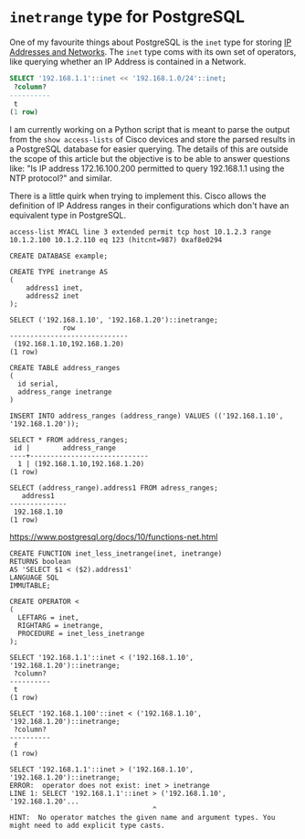 # `inetrange` type for PostgreSQL

One of my favourite things about PostgreSQL is the ``inet`` type for storing 
[IP Addresses and Networks](https://www.postgresql.org/docs/10/datatype-net-types.html). The ``inet``
type coms with its own set of operators, like querying whether an IP Address is contained in a Network.

```sql
SELECT '192.168.1.1'::inet << '192.168.1.0/24'::inet;
 ?column? 
----------
 t
(1 row)
```

I am currently working on a Python script that is meant to parse the output from the ``show access-lists`` of Cisco
devices and store the parsed results in a PostgreSQL database for easier querying. The details of this are 
outside the scope of this article but the objective is to be able to answer questions like: "Is IP address 172.16.100.200
permitted to query 192.168.1.1 using the NTP protocol?" and similar. 

There is a little quirk when trying to implement this. Cisco allows the definition of IP Address ranges in their
configurations which don't have an equivalent type in PostgreSQL.

```
access-list MYACL line 3 extended permit tcp host 10.1.2.3 range 10.1.2.100 10.1.2.110 eq 123 (hitcnt=987) 0xaf8e0294
```

```
CREATE DATABASE example;
```

```
CREATE TYPE inetrange AS
(
    address1 inet,
    address2 inet
); 
```

```
SELECT ('192.168.1.10', '192.168.1.20')::inetrange;
             row             
-----------------------------
 (192.168.1.10,192.168.1.20)
(1 row)
```

```
CREATE TABLE address_ranges
(
  id serial,
  address_range inetrange
)
```

```
INSERT INTO address_ranges (address_range) VALUES (('192.168.1.10', '192.168.1.20'));
```

```
SELECT * FROM address_ranges;
 id |        address_range        
----+-----------------------------
  1 | (192.168.1.10,192.168.1.20)
(1 row)
```

```
SELECT (address_range).address1 FROM adress_ranges;
   address1   
--------------
 192.168.1.10
(1 row)
```

https://www.postgresql.org/docs/10/functions-net.html

```
CREATE FUNCTION inet_less_inetrange(inet, inetrange)
RETURNS boolean
AS 'SELECT $1 < ($2).address1'
LANGUAGE SQL
IMMUTABLE;
```

```
CREATE OPERATOR < 
(
  LEFTARG = inet,
  RIGHTARG = inetrange,
  PROCEDURE = inet_less_inetrange
);
```

```
SELECT '192.168.1.1'::inet < ('192.168.1.10', '192.168.1.20')::inetrange;
 ?column? 
----------
 t
(1 row)
```


```
SELECT '192.168.1.100'::inet < ('192.168.1.10', '192.168.1.20')::inetrange;
 ?column? 
----------
 f
(1 row)
```

```
SELECT '192.168.1.1'::inet > ('192.168.1.10', '192.168.1.20')::inetrange;
ERROR:  operator does not exist: inet > inetrange
LINE 1: SELECT '192.168.1.1'::inet > ('192.168.1.10', '192.168.1.20'...
                                   ^
HINT:  No operator matches the given name and argument types. You might need to add explicit type casts.
```


